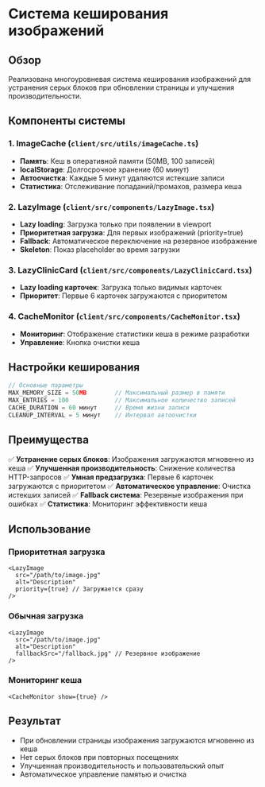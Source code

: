 # Система кеширования изображений

## Обзор
Реализована многоуровневая система кеширования изображений для устранения серых блоков при обновлении страницы и улучшения производительности.

## Компоненты системы

### 1. ImageCache (`client/src/utils/imageCache.ts`)
- **Память**: Кеш в оперативной памяти (50MB, 100 записей)
- **localStorage**: Долгосрочное хранение (60 минут)
- **Автоочистка**: Каждые 5 минут удаляются истекшие записи
- **Статистика**: Отслеживание попаданий/промахов, размера кеша

### 2. LazyImage (`client/src/components/LazyImage.tsx`)
- **Lazy loading**: Загрузка только при появлении в viewport
- **Приоритетная загрузка**: Для первых изображений (priority=true)
- **Fallback**: Автоматическое переключение на резервное изображение
- **Skeleton**: Показ placeholder во время загрузки

### 3. LazyClinicCard (`client/src/components/LazyClinicCard.tsx`)
- **Lazy loading карточек**: Загрузка только видимых карточек
- **Приоритет**: Первые 6 карточек загружаются с приоритетом

### 4. CacheMonitor (`client/src/components/CacheMonitor.tsx`)
- **Мониторинг**: Отображение статистики кеша в режиме разработки
- **Управление**: Кнопка очистки кеша

## Настройки кеширования

```typescript
// Основные параметры
MAX_MEMORY_SIZE = 50MB        // Максимальный размер в памяти
MAX_ENTRIES = 100             // Максимальное количество записей
CACHE_DURATION = 60 минут     // Время жизни записи
CLEANUP_INTERVAL = 5 минут    // Интервал автоочистки
```

## Преимущества

✅ **Устранение серых блоков**: Изображения загружаются мгновенно из кеша
✅ **Улучшенная производительность**: Снижение количества HTTP-запросов
✅ **Умная предзагрузка**: Первые 6 карточек загружаются с приоритетом
✅ **Автоматическое управление**: Очистка истекших записей
✅ **Fallback система**: Резервные изображения при ошибках
✅ **Статистика**: Мониторинг эффективности кеша

## Использование

### Приоритетная загрузка
```tsx
<LazyImage 
  src="/path/to/image.jpg" 
  alt="Description"
  priority={true} // Загружается сразу
/>
```

### Обычная загрузка
```tsx
<LazyImage 
  src="/path/to/image.jpg" 
  alt="Description"
  fallbackSrc="/fallback.jpg" // Резервное изображение
/>
```

### Мониторинг кеша
```tsx
<CacheMonitor show={true} />
```

## Результат
- При обновлении страницы изображения загружаются мгновенно из кеша
- Нет серых блоков при повторных посещениях
- Улучшенная производительность и пользовательский опыт
- Автоматическое управление памятью и очистка








